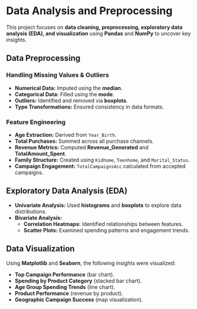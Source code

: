 # Data Analysis and Preprocessing  

This project focuses on **data cleaning, preprocessing, exploratory data analysis (EDA), and visualization** using **Pandas** and **NumPy** to uncover key insights.  

## Data Preprocessing  

### Handling Missing Values & Outliers  
- **Numerical Data:** Imputed using the **median**.  
- **Categorical Data:** Filled using the **mode**.  
- **Outliers:** Identified and removed via **boxplots**.  
- **Type Transformations:** Ensured consistency in data formats.  

### Feature Engineering  
- **Age Extraction:** Derived from `Year_Birth`.  
- **Total Purchases:** Summed across all purchase channels.  
- **Revenue Metrics:** Computed **Revenue_Generated** and **TotalAmount_Spent**.  
- **Family Structure:** Created using `Kidhome`, `Teenhome`, and `Marital_Status`.  
- **Campaign Engagement:** `TotalCampaignsAcc` calculated from accepted campaigns.  

## Exploratory Data Analysis (EDA)  

- **Univariate Analysis:** Used **histograms** and **boxplots** to explore data distributions.  
- **Bivariate Analysis:**  
  - **Correlation Heatmaps:** Identified relationships between features.  
  - **Scatter Plots:** Examined spending patterns and engagement trends.  

## Data Visualization  

Using **Matplotlib** and **Seaborn**, the following insights were visualized:  
- **Top Campaign Performance** (bar chart).  
- **Spending by Product Category** (stacked bar chart).  
- **Age Group Spending Trends** (line chart).  
- **Product Performance** (revenue by product).  
- **Geographic Campaign Success** (map visualization).  
